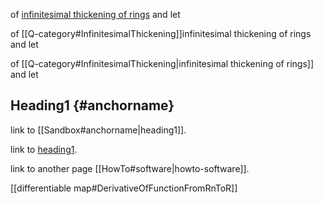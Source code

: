 of <a href="http://ncatlab.org/nlab/show/Q-category#InfinitesimalThickening">infinitesimal thickening of rings</a> and let

of [[Q-category#InfinitesimalThickening]]infinitesimal thickening of rings and let

of [[Q-category#InfinitesimalThickening|infinitesimal thickening of rings]] and let


## Heading1 {#anchorname}

link to [[Sandbox#anchorname|heading1]].

link to [heading1](#anchorname).

link to another page [[HowTo#software|howto-software]].

[[differentiable map#DerivativeOfFunctionFromRnToR]]